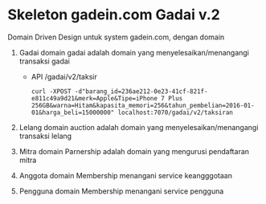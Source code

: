 # Skeleton gadein.com Gadai v.2

Domain Driven Design untuk system gadein.com, dengan domain

1. Gadai
domain gadai adalah domain yang menyelesaikan/menangangi transaksi gadai

    * API /gadai/v2/taksir

        ```
        curl -XPOST -d"barang_id=236ae212-0e23-41cf-821f-e811c49a9d21&merk=Apple&Tipe=iPhone 7 Plus 256GB&warna=Hitam&kapasita_memori=256&tahun_pembelian=2016-01-01&harga_beli=15000000" localhost:7070/gadai/v2/taksiran
        ```

2. Lelang
domain auction adalah domain yang menyelesaikan/menangangi transaksi lelang
3. Mitra
domain Parnership adalah domain yang mengurusi pendaftaran mitra
4. Anggota
domain Membership menangani service keangggotaan
5. Pengguna
domain Membership menangani service pengguna